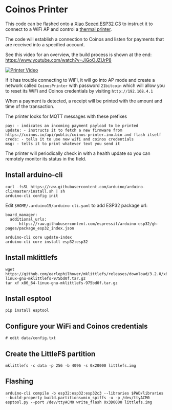 # Coinos Printer

This code can be flashed onto a <a href="https://www.aliexpress.com/item/33011482127.html">Xiao Seeed ESP32 C3</a> to instruct it to connect to a WiFi AP and control a <a href="https://www.aliexpress.com/item/1005006024057955.html">thermal printer</a>.

The code will establish a connection to Coinos and listen for payments that are received into a specified account.

See this video for an overview, the build process is shown at the end: https://www.youtube.com/watch?v=JiGoOJZUrP8

[![Printer Video](https://img.youtube.com/vi/JiGoOJZUrP8/0.jpg)](https://www.youtube.com/watch?v=JiGoOJZUrP8)

If it has trouble connecting to WiFi, it will go into AP mode and create a network called `CoinosPrinter` with password `21bitcoin` which will allow you to reset its WiFi and Coinos credentials by visiting `http://192.168.4.1`

When a payment is detected, a receipt will be printed with the amount and time of the transaction.

The printer looks for MQTT messages with these prefixes

    pay: - indicates an incoming payment payload to be printed
    update: - instructs it to fetch a new firmware from https://coinos.io/api/public/coinos-printer.ino.bin and flash itself
    creds: - tells it to use new wifi and coinos credentials
    msg: - tells it to print whatever text you send it

The printer will periodically check in with a health update so you can remotely monitor its status in the field.

## Install arduino-cli

    curl -fsSL https://raw.githubusercontent.com/arduino/arduino-cli/master/install.sh | sh
    arduino-cli config init

Edit `$HOME/.arduino15/arduino-cli.yaml` to add ESP32 package url:

    board_manager:
      additional_urls:
        - https://raw.githubusercontent.com/espressif/arduino-esp32/gh-pages/package_esp32_index.json

    arduino-cli core update-index
    arduino-cli core install esp32:esp32

## Install mklittlefs

    wget https://github.com/earlephilhower/mklittlefs/releases/download/3.2.0/x86_64-linux-gnu-mklittlefs-975bd0f.tar.gz
    tar xf x86_64-linux-gnu-mklittlefs-975bd0f.tar.gz

## Install esptool

    pip install esptool

## Configure your WiFi and Coinos credentials

    # edit data/config.txt

## Create the LittleFS partition

    mklittlefs -c data -p 256 -b 4096 -s 0x20000 littlefs.img

## Flashing

    arduino-cli compile -b esp32:esp32:esp32c3 --libraries $PWD/libraries --build-property build.partitions=min_spiffs -u -p /dev/ttyACM0
    esptool.py --port /dev/ttyACM0 write_flash 0x3D0000 littlefs.img

